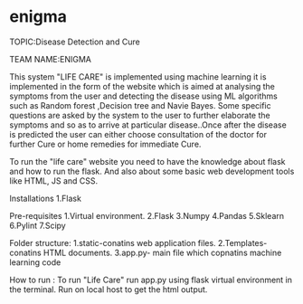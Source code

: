 # enigma
TOPIC:Disease Detection and Cure

TEAM NAME:ENIGMA

This system "LIFE CARE" is implemented using machine learning it is implemented in the form of the website which is aimed at analysing the symptoms from the user and detecting the disease using ML algorithms such as Random forest ,Decision tree and Navie Bayes.
Some specific questions are asked by the system to the user to further elaborate  the symptoms and so as to arrive at particular disease..Once after the disease is predicted the user can either choose consultation of the doctor for further Cure or home remedies for immediate Cure.

To run the "life care" website you need to have the knowledge about flask and how to run the flask.
And also about some basic web development tools like HTML, JS and CSS.

Installations 
1.Flask

Pre-requisites
1.Virtual environment.
2.Flask
3.Numpy 
4.Pandas
5.Sklearn
6.Pylint
7.Scipy

Folder structure:
1.static-conatins web application files.
2.Templates- conatins HTML documents.
3.app.py- main file which copnatins machine learning code

How to run :
To run "Life Care" run app.py using flask virtual environment in the terminal. Run on local host to get the html output. 
